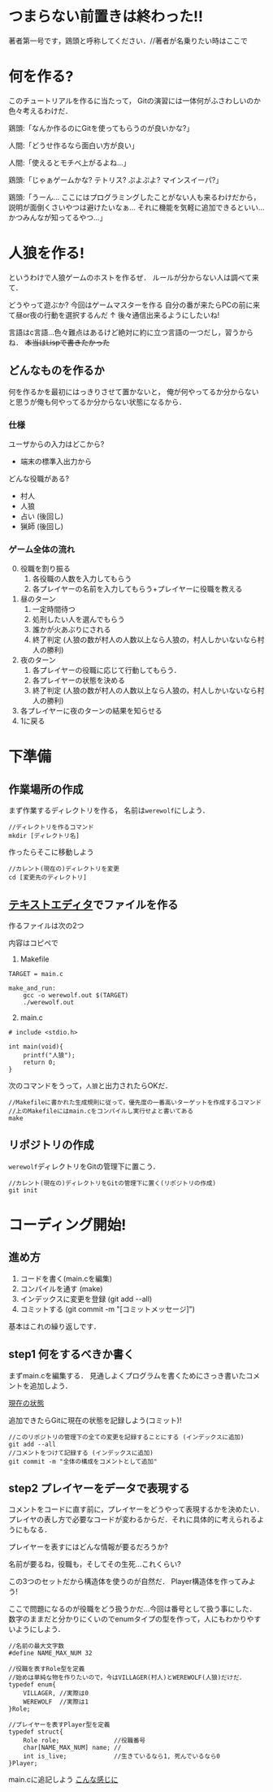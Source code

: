 # つまらない前置きは終わった!!
著者第一号です，鶏頭と呼称してください．//著者が名乗りたい時はここで

# 何を作る?
このチュートリアルを作るに当たって，
Gitの演習には一体何がふさわしいのか色々考えるわけだ．

鶏頭:「なんか作るのにGitを使ってもらうのが良いかな?」

人間:「どうせ作るなら面白い方が良い」

人間:「使えるとモチベ上がるよね…」

鶏頭:「じゃぁゲームかな? テトリス? ぷよぷよ? マインスイーパ?」

鶏頭:「うーん… ここにはプログラミングしたことがない人も来るわけだから，
説明が面倒くさいやつは避けたいなぁ… それに機能を気軽に追加できるといい… かつみんなが知ってるやつ…」

# 人狼を作る!
というわけで人狼ゲームのホストを作るぜ．
ルールが分からない人は調べて来て．

どうやって遊ぶか?
今回はゲームマスターを作る
自分の番が来たらPCの前に来て昼or夜の行動を選択するんだ
↑
後々通信出来るようにしたいね!

言語はc言語…色々難点はあるけど絶対に約に立つ言語の一つだし，習うからね．
~~本当はLispで書きたかった~~

## どんなものを作るか
何を作るかを最初にはっきりさせて置かないと，
俺が何やってるか分からないと思うが俺も何やってるか分からない状態になるから．

### 仕様
ユーザからの入力はどこから?
- 端末の標準入出力から

どんな役職がある?
- 村人
- 人狼
- 占い (後回し)
- 猟師 (後回し)

### ゲーム全体の流れ
0. 役職を割り振る
	1. 各役職の人数を入力してもらう
	1. 各プレイヤーの名前を入力してもらう+プレイヤーに役職を教える
1. 昼のターン
	1. 一定時間待つ
	1. 処刑したい人を選んでもらう
	1. 誰かが火あぶりにされる
	1. 終了判定 (人狼の数が村人の人数以上なら人狼の，村人しかいないなら村人の勝利)
1. 夜のターン
	1. 各プレイヤーの役職に応じて行動してもらう．
	1. 各プレイヤーの状態を決める
	1. 終了判定 (人狼の数が村人の人数以上なら人狼の，村人しかいないなら村人の勝利)
1. 各プレイヤーに夜のターンの結果を知らせる
1. 1に戻る

# 下準備
## 作業場所の作成
まず作業するディレクトリを作る，
名前は`werewolf`にしよう．
```
//ディレクトリを作るコマンド
mkdir [ディレクトリ名]
```
作ったらそこに移動しよう
```
//カレント(現在の)ディレクトリを変更
cd [変更先のディレクトリ]
```
## [テキストエディタ](https://www.jetbrains.com/)でファイルを作る

作るファイルは次の2つ

内容はコピペで
1. Makefile
```
TARGET = main.c

make_and_run:
	gcc -o werewolf.out $(TARGET)
	./werewolf.out
```
2. main.c
```
# include <stdio.h>

int main(void){
	printf("人狼");
	return 0;
}
```

次のコマンドをうって，`人狼`と出力されたらOKだ．
```
//Makefileに書かれた生成規則に従って，優先度の一番高いターゲットを作成するコマンド
//上のMakefileにはmain.cをコンパイルし実行せよと書いてある
make
```

## リポジトリの作成
`werewolf`ディレクトリをGitの管理下に置こう．
```
//カレント(現在の)ディレクトリをGitの管理下に置く(リポジトリの作成)
git init
```

# コーディング開始!
## 進め方
1. コードを書く(main.cを編集)
1. コンパイルを通す (make)
1. インデックスに変更を登録 (git add --all)
1. コミットする (git commit -m "[コミットメッセージ]")

基本はこれの繰り返しです．

## step1 何をするべきか書く
まずmain.cを編集する．
見通しよくプログラムを書くためにさっき書いたコメントを追加しよう．

[現在の状態](https://github.com/fuller-kport/GitTraining/blob/master/resource/werewolf/step1)

追加できたらGitに現在の状態を記録しよう(コミット)!
```
//このリポジトリの管理下の全ての変更を記録することにする (インデックスに追加)
git add --all
//コメントをつけて記録する (インデックスに追加)
git commit -m "全体の構成をコメントとして追加"
```
## step2 プレイヤーをデータで表現する
コメントをコードに直す前に，プレイヤーをどうやって表現するかを決めたい．
プレイヤの表し方で必要なコードが変わるからだ．それに具体的に考えられるようにもなる．

プレイヤーを表すにはどんな情報が要るだろうか?

名前が要るね，役職も，そしてその生死…これくらい? 

この3つのセットだから構造体を使うのが自然だ．
Player構造体を作ってみよう! 

ここで問題になるのが役職をどう扱うかだ…今回は番号として扱う事にした．
数字のままだと分かりにくいのでenumタイプの型を作って，人にもわかりやすいようにしよう．
```
//名前の最大文字数
#define NAME_MAX_NUM 32

//役職を表すRole型を定義
//始めは単純な物を作りたいので，今はVILLAGER(村人)とWEREWOLF(人狼)だけだ．
typedef enum{
	VILLAGER, //実際は0
	WEREWOLF  //実際は1
}Role;

//プレイヤーを表すPlayer型を定義
typedef struct{
	Role role;               //役職番号
	char[NAME_MAX_NUM] name; //
	int is_live;             //生きているなら1, 死んでいるなら0
}Player;
```

main.cに追記しよう [こんな感じに](https://github.com/fuller-kport/GitTraining/blob/master/resource/werewolf/step2)


